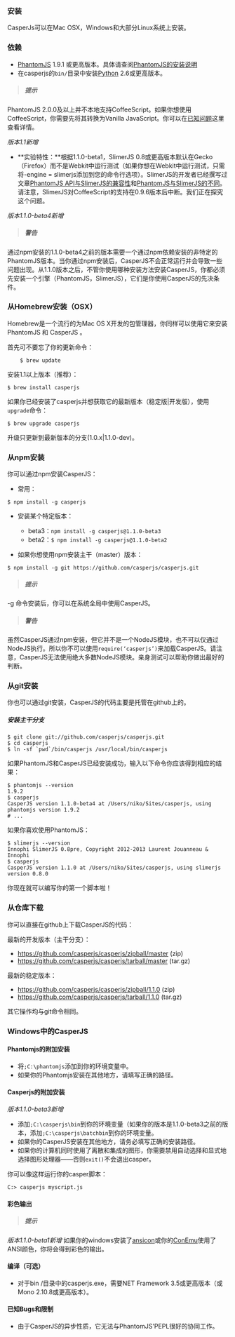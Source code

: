### 安装
CasperJs可以在Mac OSX，Windows和大部分Linux系统上安装。

### 依赖
* [PhantomJS](phantomjs.org) 1.9.1 或更高版本。具体请查阅[PhantomJS的安装说明](phantomjs.org/download.html)
* 在casperjs的`bin/`目录中安装[Python](python.org) 2.6或更高版本。

> ##### 提示
PhantomJS 2.0.0及以上并不本地支持CoffeeScript。如果你想使用CoffeeScript，你需要先将其转换为Vanilla JavaScript。你可以在[已知问题](http://docs.casperjs.org/en/latest/known_issues.html#known-issues)这里查看详情。

*版本1.1新增*
* **实验特性：**根据1.1.0-beta1，SlimerJS 0.8或更高版本默认在Gecko（Firefox）而不是Webkit中运行测试（如果你想在Webkit中运行测试，只需将-engine = slimerjs添加到您的命令行选项）。SlimerJS的开发者已经撰写过文章[PhantomJS API与SlimerJS的兼容性](https://github.com/laurentj/slimerjs/blob/master/API_COMPAT.md)和[PhantomJS与SlimerJS的不同](https://docs.slimerjs.org/current/differences-with-phantomjs.html)。请注意，SlimerJS对CoffeeScript的支持在0.9.6版本后中断。我们正在探究这个问题。

*版本1.1.0-beta4新增*
> ##### 警告
通过npm安装的1.1.0-beta4之前的版本需要一个通过npm依赖安装的非特定的PhantomJS版本。当你通过npm安装后，CasperJS不会正常运行并会导致一些问题出现。从1.1.0版本之后，不管你使用哪种安装方法安装CasperJS，你都必须先安装一个引擎（PhantomJS，SlimerJS），它们是你使用CasperJS的先决条件。

### 从Homebrew安装（OSX）
Homebrew是一个流行的为Mac OS X开发的包管理器，你同样可以使用它来安装PhantomJS 和 CasperJS 。

首先可不要忘了你的更新命令：
```
    $ brew update
```
安装1.1以上版本（推荐）：
```
$ brew install casperjs
```
如果你已经安装了casperjs并想获取它的最新版本（稳定版|开发版），使用`upgrade`命令：
```
$ brew upgrade casperjs
```
升级只更新到最新版本的分支(1.0.x|1.1.0-dev)。

### 从npm安装
你可以通过npm安装CasperJS：
- 常用：
```
$ npm install -g casperjs
```

- 安装某个特定版本：
    * beta3：`npm install -g casperjs@1.1.0-beta3`
    * beta2：`$ npm install -g casperjs@1.1.0-beta2`

- 如果你想使用npm安装主干（master）版本：
```
$ npm install -g git https://github.com/casperjs/casperjs.git
```

> ##### 提示
-g 命令安装后，你可以在系统全局中使用CasperJS。


> ##### 警告
虽然CasperJS通过npm安装，但它并不是一个NodeJS模块，也不可以仅通过NodeJS执行。所以你不可以使用`require(‘casperjs’)`来加载CasperJS。请注意，CasperJS无法使用绝大多数NodeJS模块。亲身测试可以帮助你做出最好的判断。

### 从git安装
你也可以通过git安装，CasperJS的代码主要是托管在github上的。
##### 安装主干分支
```
$ git clone git://github.com/casperjs/casperjs.git
$ cd casperjs
$ ln -sf `pwd`/bin/casperjs /usr/local/bin/casperjs
```

如果PhantomJS和CasperJS已经安装成功，输入以下命令你应该得到相应的结果：
```
$ phantomjs --version
1.9.2
$ casperjs
CasperJS version 1.1.0-beta4 at /Users/niko/Sites/casperjs, using phantomjs version 1.9.2
# ...
```
如果你喜欢使用PhantomJS：
```
$ slimerjs --version
Innophi SlimerJS 0.8pre, Copyright 2012-2013 Laurent Jouanneau & Innophi
$ casperjs
CasperJS version 1.1.0 at /Users/niko/Sites/casperjs, using slimerjs version 0.8.0
```
你现在就可以编写你的第一个脚本啦！

### 从仓库下载
你可以直接在github上下载CasperJS的代码：

最新的开发版本（主干分支）：
- https://github.com/casperjs/casperjs/zipball/master (zip)
- https://github.com/casperjs/casperjs/tarball/master (tar.gz)

最新的稳定版本：
- https://github.com/casperjs/casperjs/zipball/1.1.0 (zip)
- https://github.com/casperjs/casperjs/tarball/1.1.0 (tar.gz)

其它操作均与git命令相同。

### Windows中的CasperJS
#### Phantomjs的附加安装
- 将`;C:\phantomjs`添加到你的环境变量中。
- 如果你的Phantomjs安装在其他地方，请填写正确的路径。

#### Casperjs的附加安装
*版本1.1.0-beta3新增*
- 添加`;C:\casperjs\bin`到你的环境变量（如果你的版本是1.1.0-beta3之前的版本，添加`;C:\casperjs\batchbin`到你的环境变量。
- 如果你的CasperJS安装在其他地方，请务必填写正确的安装路径。
- 如果你的计算机同时使用了离散和集成的图形，你需要禁用自动选择和显式地选择图形处理器——否则`exit()`不会退出casper。

你可以像这样运行你的casper脚本：
```
C:> casperjs myscript.js
```

#### 彩色输出
> ##### 提示
*版本1.1.0-beta1新增*
如果你的windows安装了[ansicon](https://github.com/adoxa/ansicon)或你的[ConEmu](https://conemu.github.io/)使用了ANSI颜色，你将会得到彩色的输出。

#### 编译（可选）
- 对于bin /目录中的casperjs.exe，需要NET Framework 3.5或更高版本（或Mono 2.10.8或更高版本）。

#### 已知Bugs和限制
- 由于CasperJS的异步性质，它无法与PhantomJS'PEPL很好的协同工作。
